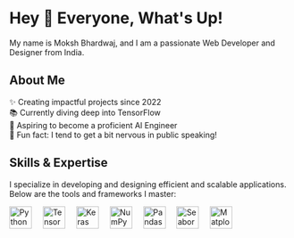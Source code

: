 <h1 align="left">Hey 👋 Everyone, What's Up!</h1>

<p align="left">My name is Moksh Bhardwaj, and I am a passionate Web Developer and Designer from India.</p>

<h2 align="left">About Me</h2>

<p align="left">
✨ Creating impactful projects since 2022<br>
📚 Currently diving deep into TensorFlow<br>
🎯 Aspiring to become a proficient AI Engineer<br>
🎲 Fun fact: I tend to get a bit nervous in public speaking!
</p>

<h2 align="left">Skills & Expertise</h2>

<p align="left">
I specialize in developing and designing efficient and scalable applications. Below are the tools and frameworks I master:
</p>

<div align="left">
  <img src="https://cdn.jsdelivr.net/gh/devicons/devicon/icons/python/python-original.svg" height="40" alt="Python logo" />
  <img width="12" />
  <img src="https://cdn.jsdelivr.net/gh/devicons/devicon/icons/tensorflow/tensorflow-original.svg" height="40" alt="TensorFlow logo" />
  <img width="12" />
  <img src="https://cdn.jsdelivr.net/gh/devicons/devicon/icons/keras/keras-original.svg" height="40" alt="Keras logo" />
  <img width="12" />
  <img src="https://cdn.jsdelivr.net/gh/devicons/devicon/icons/numpy/numpy-original.svg" height="40" alt="NumPy logo" />
  <img width="12" />
  <img src="https://cdn.jsdelivr.net/gh/devicons/devicon/icons/pandas/pandas-original.svg" height="40" alt="Pandas logo" />
  <img width="12" />
  <img src="https://vectorseek.com/wp-content/uploads/2023/12/seaborn-Logo-Vector.svg-.png" height="40" alt="Seaborn logo" />
  <img width="12" />
  <img src="https://cdn.jsdelivr.net/gh/devicons/devicon/icons/matplotlib/matplotlib-original.svg" height="40" alt="Matplotlib logo" />
</div>
